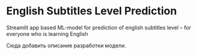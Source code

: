 # English Subtitles Level Prediction
Streamlit app based ML-model for prediction of english subtitles level – for everyone who is learning English

Сюда добавить описание разработки модели.

